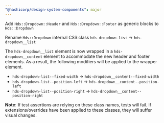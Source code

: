 ```yaml
---
"@hashicorp/design-system-components": major
---
```


Add `Hds::Dropdown::Header` and `Hds::Dropdown::Footer` as generic blocks to `Hds::Dropdown`

Rename `Hds::Dropdown` internal CSS class `hds-dropdown-list` → `hds-dropdown__list`

The `hds-dropdown__list` element is now wrapped in a `hds-dropdown__content` element to accommodate the new header and footer elements. As a result, the following modifiers will be applied to the wrapper element.
 - `hds-dropdown-list--fixed-width` → `hds-dropdown__content--fixed-width`
 - `hds-dropdown-list--position-left` → `hds-dropdown__content--position-left`
 - `hds-dropdown-list--position-right` → `hds-dropdown__content--position-right`

**Note:** If test assertions are relying on these class names, tests will fail. If extensions/overrides have been applied to these classes, they will suffer visual changes.
